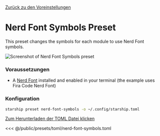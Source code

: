 [Zurück zu den Voreinstellungen](./#nerd-font-symbols)

# Nerd Font Symbols Preset

This preset changes the symbols for each module to use Nerd Font symbols.

![Screenshot of Nerd Font Symbols preset](/presets/img/nerd-font-symbols.png)

### Voraussetzungen

- A [Nerd Font](https://www.nerdfonts.com/) installed and enabled in your terminal (the example uses Fira Code Nerd Font)

### Konfiguration

```sh
starship preset nerd-font-symbols -o ~/.config/starship.toml
```

[Zum Herunterladen der TOML Datei klicken](/presets/toml/nerd-font-symbols.toml)

<<< @/public/presets/toml/nerd-font-symbols.toml
